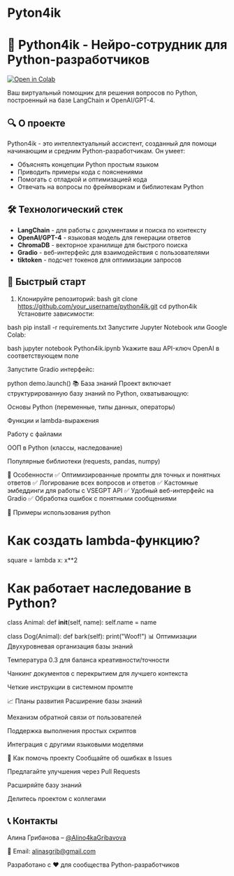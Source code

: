 #  Pyton4ik   
 
  
   

# 🐍 Python4ik - Нейро-сотрудник для Python-разработчиков

[![Open in Colab](https://colab.research.google.com/assets/colab-badge.svg)](https://colab.research.google.com/github/your_username/python4ik/blob/main/Python4ik.ipynb)

Ваш виртуальный помощник для решения вопросов по Python, построенный на базе LangChain и OpenAI/GPT-4.

## 🔍 О проекте 

Python4ik - это интеллектуальный ассистент, созданный для помощи начинающим и средним Python-разработчикам. Он умеет:

- Объяснять концепции Python простым языком
- Приводить примеры кода с пояснениями
- Помогать с отладкой и оптимизацией кода
- Отвечать на вопросы по фреймворкам и библиотекам Python

## 🛠 Технологический стек

- **LangChain** - для работы с документами и поиска по контексту
- **OpenAI/GPT-4** - языковая модель для генерации ответов
- **ChromaDB** - векторное хранилище для быстрого поиска
- **Gradio** - веб-интерфейс для взаимодействия с пользователями
- **tiktoken** - подсчет токенов для оптимизации запросов

## 🚀 Быстрый старт

1. Клонируйте репозиторий:
bash
git clone https://github.com/your_username/python4ik.git
cd python4ik
Установите зависимости:

bash
pip install -r requirements.txt
Запустите Jupyter Notebook или Google Colab:

bash
jupyter notebook Python4ik.ipynb
Укажите ваш API-ключ OpenAI в соответствующем поле

Запустите Gradio интерфейс:

python
demo.launch()
📚 База знаний
Проект включает структурированную базу знаний по Python, охватывающую:

Основы Python (переменные, типы данных, операторы)

Функции и lambda-выражения

Работу с файлами

ООП в Python (классы, наследование)

Популярные библиотеки (requests, pandas, numpy)

🌟 Особенности
✅ Оптимизированные промпты для точных и понятных ответов
✅ Логирование всех вопросов и ответов
✅ Кастомные эмбеддинги для работы с VSEGPT API
✅ Удобный веб-интерфейс на Gradio
✅ Обработка ошибок с понятными сообщениями

📝 Примеры использования
python
# Как создать lambda-функцию?
square = lambda x: x**2

# Как работает наследование в Python?
class Animal:
    def __init__(self, name):
        self.name = name

class Dog(Animal):
    def bark(self):
        print("Woof!")
📊 Оптимизации
Двухуровневая организация базы знаний

Температура 0.3 для баланса креативности/точности

Чанкинг документов с перекрытием для лучшего контекста

Четкие инструкции в системном промпте

📈 Планы развития
Расширение базы знаний

Механизм обратной связи от пользователей

Поддержка выполнения простых скриптов

Интеграция с другими языковыми моделями

🤝 Как помочь проекту
Сообщайте об ошибках в Issues

Предлагайте улучшения через Pull Requests

Расширяйте базу знаний

Делитесь проектом с коллегами


 ## 📞 Контакты

Алина Грибанова – [@Alino4kaGribavova](https://t.me/Alino4kaGribavova)

📧 Email: [alinasgrib@gmail.com](mailto:alinasgrib@gmail.com)


Разработано с ❤️ для сообщества Python-разработчиков

